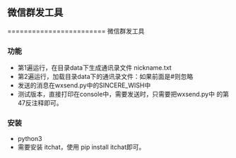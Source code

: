 ## 微信群发工具
========================
微信群发工具
### 功能
* 第1遍运行，在目录data下生成通讯录文件 nickname.txt
* 第2遍运行，加载目录data下的通讯录文件：如果前面是#则忽略
* 发送的消息在wxsend.py中的SINCERE_WISH中
* 测试版本，直接打印在console中，需要发送时，只需要把wxsend.py中
的第47反注释即可。
### 安装
* python3 
* 需要安装 itchat，使用 pip install itchat即可。
